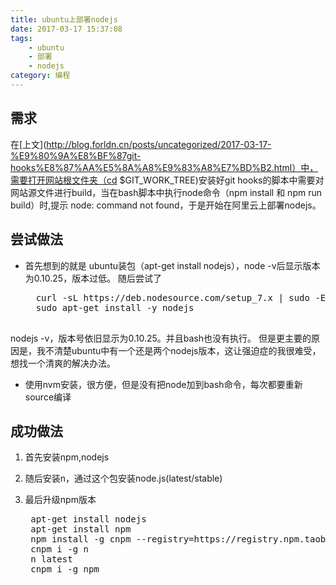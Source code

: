```yaml
---
title: ubuntu上部署nodejs
date: 2017-03-17 15:37:08
tags:
	- ubuntu
	- 部署
	- nodejs
category: 编程
---
```


## 需求
在[上文](http://blog.forldn.cn/posts/uncategorized/2017-03-17-%E9%80%9A%E8%BF%87git-hooks%E8%87%AA%E5%8A%A8%E9%83%A8%E7%BD%B2.html）中，需要打开网站根文件夹（cd $GIT_WORK_TREE)安装好git hooks的脚本中需要对网站源文件进行build，当在bash脚本中执行node命令（npm install 和 npm run build）时,提示 node: command not found，于是开始在阿里云上部署nodejs。

## 尝试做法
- 首先想到的就是 ubuntu装包（apt-get install nodejs），node -v后显示版本为0.10.25，版本过低。
随后尝试了
	<pre>
	curl -sL https://deb.nodesource.com/setup_7.x | sudo -E bash -  
	sudo apt-get install -y nodejs
	</pre>
nodejs -v，版本号依旧显示为0.10.25。并且bash也没有执行。
但是更主要的原因是，我不清楚ubuntu中有一个还是两个nodejs版本，这让强迫症的我很难受，想找一个清爽的解决办法。

- 使用nvm安装，很方便，但是没有把node加到bash命令，每次都要重新source编译

## 成功做法
1. 首先安装npm,nodejs

2. 随后安装n，通过这个包安装node.js(latest/stable)

3. 最后升级npm版本
	<pre>
	apt-get install nodejs
	apt-get install npm
	npm install -g cnpm --registry=https://registry.npm.taobao.org
	cnpm i -g n
	n latest
	cnpm i -g npm
	</pre>

